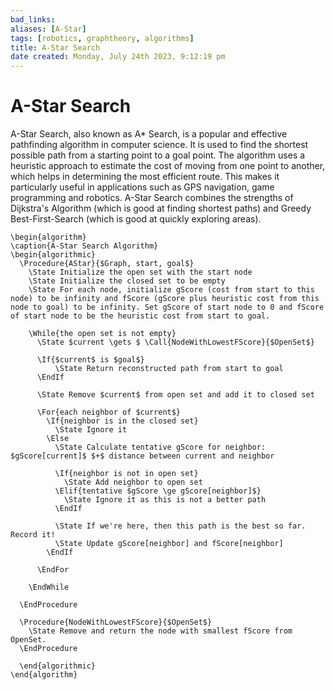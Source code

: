 ```yaml
---
bad_links: 
aliases: [A-Star]
tags: [robotics, graphtheory, algorithms]
title: A-Star Search
date created: Monday, July 24th 2023, 9:12:19 pm
---
```

# A-Star Search

A-Star Search, also known as A\* Search, is a popular and effective pathfinding algorithm in computer science. It is used to find the shortest possible path from a starting point to a goal point. The algorithm uses a heuristic approach to estimate the cost of moving from one point to another, which helps in determining the most efficient route. This makes it particularly useful in applications such as GPS navigation, game programming and robotics. A-Star Search combines the strengths of Dijkstra's Algorithm (which is good at finding shortest paths) and Greedy Best-First-Search (which is good at quickly exploring areas).

```pseudo
\begin{algorithm}
\caption{A-Star Search Algorithm}
\begin{algorithmic}
  \Procedure{AStar}{$Graph, start, goal$}
	\State Initialize the open set with the start node
	\State Initialize the closed set to be empty
	\State For each node, initialize gScore (cost from start to this node) to be infinity and fScore (gScore plus heuristic cost from this node to goal) to be infinity. Set gScore of start node to 0 and fScore of start node to be the heuristic cost from start to goal.
	
	\While{the open set is not empty}
	  \State $current \gets $ \Call{NodeWithLowestFScore}{$OpenSet$}
	  
	  \If{$current$ is $goal$} 
		  \State Return reconstructed path from start to goal
	  \EndIf
	  
	  \State Remove $current$ from open set and add it to closed set
	  
	  \For{each neighbor of $current$}
	    \If{neighbor is in the closed set} 
		  \State Ignore it
		\Else
		  \State Calculate tentative gScore for neighbor: $gScore[current]$ $+$ distance between current and neighbor
		  
		  \If{neighbor is not in open set} 
		    \State Add neighbor to open set
		  \Elif{tentative $gScore \ge gScore[neighbor]$}
		    \State Ignore it as this is not a better path
		  \EndIf
		  
		  \State If we're here, then this path is the best so far. Record it!
		  \State Update gScore[neighbor] and fScore[neighbor]
		\EndIf
		
	  \EndFor
	
	\EndWhile
	
  \EndProcedure
  
  \Procedure{NodeWithLowestFScore}{$OpenSet$}
    \State Remove and return the node with smallest fScore from OpenSet.
  \EndProcedure
  
  \end{algorithmic}
\end{algorithm}
```